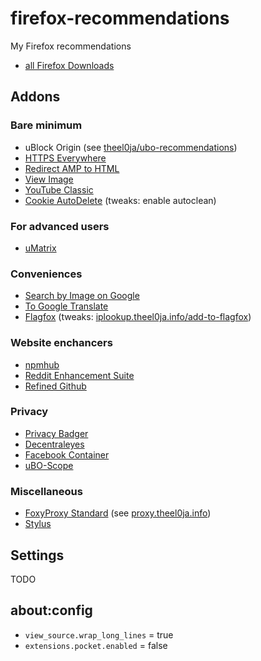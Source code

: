 # firefox-recommendations
My Firefox recommendations

* [all Firefox Downloads](https://www.mozilla.org/en-US/firefox/all/)

## Addons

### Bare minimum

* uBlock Origin (see [theel0ja/ubo-recommendations](https://github.com/theel0ja/ubo-recommendations/))
* [HTTPS Everywhere](https://addons.mozilla.org/en-US/firefox/addon/https-everywhere/)
* [Redirect AMP to HTML](https://addons.mozilla.org/en-US/firefox/addon/amp2html/)
* [View Image](https://addons.mozilla.org/en-US/firefox/addon/view-image/)
* [YouTube Classic](https://addons.mozilla.org/en-US/firefox/addon/youtube-classic/)
* [Cookie AutoDelete](https://addons.mozilla.org/en-US/firefox/addon/cookie-autodelete/) (tweaks: enable autoclean)

### For advanced users

* [uMatrix](https://addons.mozilla.org/en-US/firefox/addon/umatrix/)

### Conveniences

* [Search by Image on Google](https://addons.mozilla.org/en-US/firefox/addon/search-by-image-on-google/)
* [To Google Translate](https://addons.mozilla.org/en-US/firefox/addon/to-google-translate/)
* [Flagfox](https://addons.mozilla.org/en-US/firefox/addon/flagfox/) (tweaks: [iplookup.theel0ja.info/add-to-flagfox](https://iplookup.theel0ja.info/add-to-flagfox))

### Website enchancers

* [npmhub](https://addons.mozilla.org/en-US/firefox/addon/npm-hub/)
* [Reddit Enhancement Suite](https://addons.mozilla.org/en-US/firefox/addon/reddit-enhancement-suite/)
* [Refined Github](https://addons.mozilla.org/en-US/firefox/addon/refined-github-/)

### Privacy
* [Privacy Badger](https://addons.mozilla.org/en-US/firefox/addon/privacy-badger17/)
* [Decentraleyes](https://addons.mozilla.org/en-US/firefox/addon/decentraleyes/)
* [Facebook Container](https://addons.mozilla.org/en-US/firefox/addon/facebook-container/)
* [uBO-Scope](https://addons.mozilla.org/en-US/firefox/addon/ubo-scope/)

### Miscellaneous

* [FoxyProxy Standard](https://addons.mozilla.org/en-US/firefox/addon/foxyproxy-standard/) (see [proxy.theel0ja.info](https://proxy.theel0ja.info/))
* [Stylus](https://addons.mozilla.org/en-US/firefox/addon/styl-us/)

## Settings

TODO

## about:config

<!-- needs expansion -->

- `view_source.wrap_long_lines` = true
- `extensions.pocket.enabled` = false
